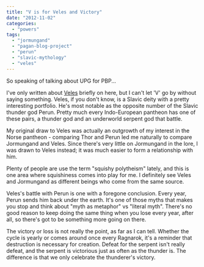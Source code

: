 ```yaml
---
title: "V is for Veles and Victory"
date: "2012-11-02"
categories: 
  - "powers"
tags: 
  - "jormungand"
  - "pagan-blog-project"
  - "perun"
  - "slavic-mythology"
  - "veles"
---
```


So speaking of talking about UPG for PBP...

I've only written about [Veles](http://jackadreams.info/2012/01/06/what-is-this-eastern-europe-you-speak-of/) briefly on here, but I can't let 'V' go by without saying something. Veles, if you don't know, is a Slavic deity with a pretty interesting portfolio. He's most notable as the opposite number of the Slavic thunder god Perun. Pretty much every Indo-European pantheon has one of these pairs, a thunder god and an underworld serpent god that battle.

My original draw to Veles was actually an outgrowth of my interest in the Norse pantheon - comparing Thor and Perun led me naturally to compare Jormungand and Veles. Since there's very little on Jormungand in the lore, I was drawn to Veles instead; it was much easier to form a relationship with him.

Plenty of people are use the term "squishy polytheism" lately, and this is one area where squishiness comes into play for me. I definitely see Veles and Jormungand as different beings who come from the same source.

Veles's battle with Perun is one with a foregone conclusion. Every year, Perun sends him back under the earth. It's one of those myths that makes you stop and think about "myth as metaphor" vs "literal myth". There's no good reason to keep doing the same thing when you lose every year, after all, so there's got to be something more going on there.

The victory or loss is not really the point, as far as I can tell. Whether the cycle is yearly or comes around once every Ragnarok, it's a reminder that destruction is necessary for creation. Defeat for the serpent isn't really defeat, and the serpent is victorious just as often as the thunder is. The difference is that we only celebrate the thunderer's victory.
